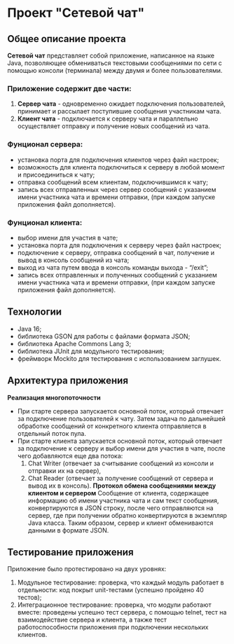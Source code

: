 # Проект "Сетевой чат"
## Общее описание проекта
**Сетевой чат** представляет собой приложение, написанное на языке Java, позволяющее обмениваться текстовыми сообщениями по сети с помощью консоли (терминала) между двумя и более пользователями.
### Приложение содержит две части:
1. **Сервер чата** - одновременно ожидает подключения пользователей, принимает и рассылает поступившие сообщения участникам чата.
2. **Клиент чата** - подключается к серверу чата и параллельно осуществляет отправку и получение новых сообщений из чата.
### Фунционал сервера:
* установка порта для подключения клиентов через файл настроек;
* возможность для клиента подключиться к серверу в любой момент и присоединиться к чату;
* отправка сообщений всем клиентам, подключившимся к чату;
* запись всех отправленных через сервер сообщений с указанием имени участника чата и времени отправки, (при каждом запуске приложения файл дополняется).
### Фунционал клиента:
* выбор имени для участия в чате;
* установка порта для подключения к серверу через файл настроек;
* подключение к серверу, отправка сообщений в чат, получение и вывод в консоль сообщений из чата;
* выход из чата путем ввода в консоль команды выхода - “/exit”;
* запись всех отправленных и полученных сообщений с указанием имени участника чата и времени отправки, (при каждом запуске приложения файл дополняется).
## Технологии
* Java 16;
* библиотека GSON для работы с файлами формата JSON;
* библиотека Apache Commons Lang 3; 
* библиотека JUnit для модульного тестирования;
* фреймворк Mockito для тестирования с использованием заглушек.
## Архитектура приложения
**Реализация многопоточности**
* При старте сервера запускается основной поток, который отвечает за подключение пользователей к чату. Затем задача по дальнейшей обработке сообщений от конкретного клиента отправляется в отдельный поток пула.
* При старте клиента запускается основной поток, который отвечает за подключение к серверу и выбор имени для участия в чате, после чего добавляются еще два потока:
  1. Chat Writer (отвечает за считывание сообщений из консоли и отправки их на сервер), 
  2. Chat Reader (отвечает за получение сообщений от сервера и вывод их в консоль).
**Протокол обмена сообщениями между клиентом и сервером**
Сообщение от клиента, содержащее информацию об имени участника чата и сам текст сообщения, конвертируются в JSON строку, после чего отправляются на сервер, где при получении обратно конвертируются в экземпляр Java класса. Таким образом, сервер и клиент обмениваются данными в формате JSON.
## Тестирование приложения
Приложение было протестировано на двух уровнях:
1. Модульное тестирование: проверка, что каждый модуль работает в отдельности: код покрыт unit-тестами (успешно пройдено 40 тестов);
2. Интеграционное тестирование: проверка, что модули работают вместе: проведены успешно тест сервера, с помощью telnet, тест на взаимодействие сервера и клиента, а также тест работоспособности приложения при подключении нескольких клиентов.
